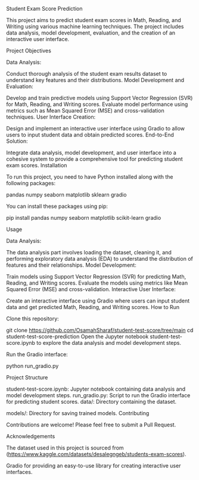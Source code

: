 Student Exam Score Prediction

This project aims to predict student exam scores in Math, Reading, and Writing using various machine learning techniques. The project includes data analysis, model development, evaluation, and the creation of an interactive user interface.

Project Objectives

Data Analysis:

Conduct thorough analysis of the student exam results dataset to understand key features and their distributions.
Model Development and Evaluation:

Develop and train predictive models using Support Vector Regression (SVR) for Math, Reading, and Writing scores.
Evaluate model performance using metrics such as Mean Squared Error (MSE) and cross-validation techniques.
User Interface Creation:

Design and implement an interactive user interface using Gradio to allow users to input student data and obtain predicted scores.
End-to-End Solution:

Integrate data analysis, model development, and user interface into a cohesive system to provide a comprehensive tool for predicting student exam scores.
Installation

To run this project, you need to have Python installed along with the following packages:

pandas
numpy
seaborn
matplotlib
sklearn
gradio

You can install these packages using pip:


pip install pandas numpy seaborn matplotlib scikit-learn gradio

Usage

Data Analysis:

The data analysis part involves loading the dataset, cleaning it, and performing exploratory data analysis (EDA) to understand the distribution of features and their relationships.
Model Development:

Train models using Support Vector Regression (SVR) for predicting Math, Reading, and Writing scores.
Evaluate the models using metrics like Mean Squared Error (MSE) and cross-validation.
Interactive User Interface:

Create an interactive interface using Gradio where users can input student data and get predicted Math, Reading, and Writing scores.
How to Run

Clone this repository:

git clone https://github.com/OsamahSharaf/student-test-score/tree/main
cd student-test-score-prediction
Open the Jupyter notebook student-test-score.ipynb to explore the data analysis and model development steps.

Run the Gradio interface:


python run_gradio.py

Project Structure

student-test-score.ipynb: Jupyter notebook containing data analysis and model development steps.
run_gradio.py: Script to run the Gradio interface for predicting student scores.
data/: Directory containing the dataset.

models/: Directory for saving trained models.
Contributing

Contributions are welcome! Please feel free to submit a Pull Request.

Acknowledgements

The dataset used in this project is sourced from (https://www.kaggle.com/datasets/desalegngeb/students-exam-scores).

Gradio for providing an easy-to-use library for creating interactive user interfaces.
